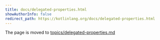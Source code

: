 ```yaml
---
title: docs/delegated-properties.html
showAuthorInfo: false
redirect_path: https://kotlinlang.org/docs/delegated-properties.html
---
```


The page is moved to [topics/delegated-properties.md](docs/topics/delegated-properties.md)
